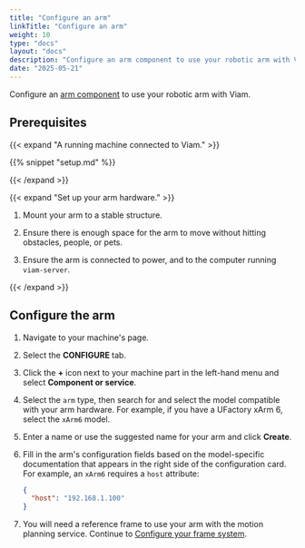 ```yaml
---
title: "Configure an arm"
linkTitle: "Configure an arm"
weight: 10
type: "docs"
layout: "docs"
description: "Configure an arm component to use your robotic arm with Viam."
date: "2025-05-21"
---
```


Configure an [arm component](/operate/reference/components/arm/) to use your robotic arm with Viam.

## Prerequisites

{{< expand "A running machine connected to Viam." >}}

{{% snippet "setup.md" %}}

{{< /expand >}}

{{< expand "Set up your arm hardware." >}}

1. Mount your arm to a stable structure.

1. Ensure there is enough space for the arm to move without hitting obstacles, people, or pets.

1. Ensure the arm is connected to power, and to the computer running `viam-server`.

{{< /expand >}}

## Configure the arm

1. Navigate to your machine's page.

1. Select the **CONFIGURE** tab.

1. Click the **+** icon next to your machine part in the left-hand menu and select **Component or service**.

1. Select the `arm` type, then search for and select the model compatible with your arm hardware.
   For example, if you have a UFactory xArm 6, select the `xArm6` model.

1. Enter a name or use the suggested name for your arm and click **Create**.

1. Fill in the arm's configuration fields based on the model-specific documentation that appears in the right side of the configuration card.
   For example, an `xArm6` requires a `host` attribute:

   ```json
   {
     "host": "192.168.1.100"
   }
   ```

1. You will need a reference frame to use your arm with the motion planning service.
   Continue to [Configure your frame system](/operate/mobility/move-arm/frame-how-to/).
